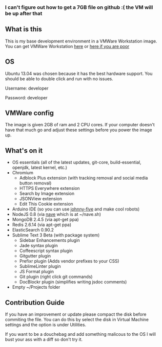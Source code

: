 ### I can't figure out how to get a 7GB file on github :( the VM will be up after that

## What is this

This is my base development environment in a VMWare Workstation image. You can get VMWare Workstation [here](https://www.vmware.com/products/workstation/) or [here if you are poor](http://thepiratebay.sx/torrent/8234229/VMware.Workstation.v9.0.2.1031769.Incl.Keymaker-ZWT)

## OS

Ubuntu 13.04 was chosen because it has the best hardware support. You should be able to double click and run with no issues.

Username: developer

Password: developer

## VMWare config

The image is given 2GB of ram and 2 CPU cores. If your computer doesn't have that much go and adjust these settings before you power the image up.

## What's on it

- OS essentials (all of the latest updates, git-core, build-essential, openjdk, latest kernel, etc.)
- Chromium
  - Adblock Plus extension (with tracking removal and social media button removal)
  - HTTPS Everywhere extension
  - Search by Image extension
  - JSONView extension
  - Edit This Cookie extension
- Arduino IDE (so you can use [johnny-five](https://github.com/rwldrn/johnny-five) and make cool robots)
- NodeJS 0.8 (via [nave](https://github.com/isaacs/nave) which is at ~/nave.sh)
- MongoDB 2.4.5 (via apt-get ppa)
- Redis 2.6.14 (via apt-get ppa)
- ElasticSearch 0.90.2
- Sublime Text 3 Beta (with package system)
  - Sidebar Enhancements plugin
  - Jade syntax plugin
  - Coffeescript syntax plugin
  - Gitgutter plugin
  - Prefixr plugin (Adds vendor prefixes to your CSS)
  - SublimeLinter plugin
  - JS Format plugin
  - Git plugin (right click git commands)
  - DocBlockr plugin (simplifies writing jsdoc comments)
- Empty ~/Projects folder

## Contribution Guide

If you have an improvement or update please compact the disk before commiting the file. You can do this by select the disk in Virtual Machine settings and the option is under Utilities.

If you want to be a douchebag and add something malicous to the OS I will bust your ass with a diff so don't try it.
